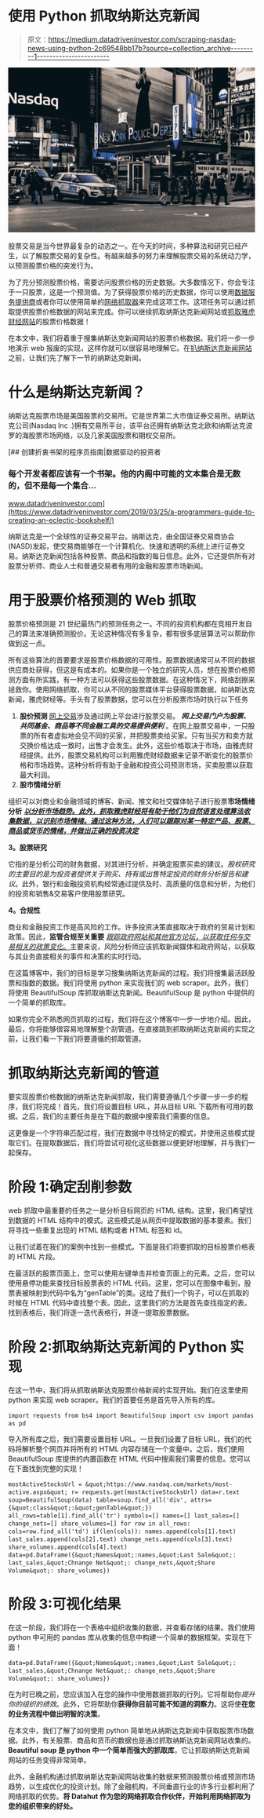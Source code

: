 # 使用 Python 抓取纳斯达克新闻

> 原文：<https://medium.datadriveninvestor.com/scraping-nasdaq-news-using-python-2c69548bb17b?source=collection_archive---------1----------------------->

![](img/b636776bec2dfa89310217085e7cc843.png)

股票交易是当今世界最复杂的动态之一。在今天的时间，多种算法和研究已经产生，以了解股票交易的复杂性。有越来越多的努力来理解股票交易的系统动力学，以预测股票价格的突发行为。

为了充分预测股票价格，需要访问股票价格的历史数据。大多数情况下，你会专注于一只股票，这是一个预测值。为了获得股票价格的历史数据，你可以使用[数据服务提供商](https://blog.datahut.co/datahut-vs-import-io-which-alternative-is-better-for-web-scraping/)或者你可以使用简单的[网络抓取器](https://blog.datahut.co/what-web-scraping-can-and-cant-do-for-you/)来完成这项工作。这项任务可以通过抓取提供股票价格数据的网站来完成。你可以继续抓取纳斯达克新闻网站或[抓取雅虎财经网站](https://blog.datahut.co/scraping-yahoo-finance-data-using-python/)的股票价格数据！

在本文中，我们将着重于搜集纳斯达克新闻网站的股票价格数据。我们将一步一步地演示 web 报废的实现，这样你就可以很容易地理解它。在[扒纳斯达克新闻网站](https://blog.datahut.co/is-web-data-scraping-legal/)之前，让我们先了解下一节的纳斯达克新闻。

# 什么是纳斯达克新闻？

纳斯达克股票市场是美国股票的交易所。它是世界第二大市值证券交易所。纳斯达克公司(Nasdaq Inc .)拥有交易所平台，该平台还拥有纳斯达克北欧和纳斯达克波罗的海股票市场网络，以及几家美国股票和期权交易所。

[](https://www.datadriveninvestor.com/2019/03/25/a-programmers-guide-to-creating-an-eclectic-bookshelf/) [## 创建折衷书架的程序员指南|数据驱动的投资者

### 每个开发者都应该有一个书架。他的内阁中可能的文本集合是无数的，但不是每一个集合…

www.datadriveninvestor.com](https://www.datadriveninvestor.com/2019/03/25/a-programmers-guide-to-creating-an-eclectic-bookshelf/) 

纳斯达克是一个全球性的证券交易平台。纳斯达克，由全国证券交易商协会(NASD)发起，使交易商能够在一个计算机化、快速和透明的系统上进行证券交易。纳斯达克新闻包括各种股票、商品和指数的每日信息。此外，它还提供所有对股票分析师、商业人士和普通交易者有用的金融和股票市场新闻。

# 用于股票价格预测的 Web 抓取

股票价格预测是 21 世纪最热门的预测任务之一。不同的投资机构都在竞相开发自己的算法来准确预测股价。无论这种情况有多复杂，都有很多底层算法可以帮助你做到这一点。

所有这些算法的首要要求是股票价格数据的可用性。股票数据通常可从不同的数据供应商处获得，但这是有成本的。如果你是一个独立的研究人员，想在股票价格预测方面有所实践，有一种方法可以获得这些股票数据。在这种情况下，网络刮擦来拯救你。使用网络抓取，你可以从不同的股票媒体平台获得股票数据，如纳斯达克新闻，雅虎财经等。手头有了股票数据，您可以在分析股票市场时执行以下任务

1.  **股价预测**
    [网上交易](https://www.thebalance.com/how-to-start-trading-stocks-step-by-step-1031363)涉及通过网上平台进行股票交易。 ***网上交易门户为股票、共同基金、商品等不同金融工具的交易提供便利*** 。在网上股票交易中，一只股票的所有者虚拟地会见不同的买家，并把股票卖给买家。只有当买方和卖方就交换价格达成一致时，出售才会发生。此外，这些价格取决于市场，由雅虎财经提供。此外，股票交易机构可以利用雅虎财经数据来记录不断变化的股票价格和市场趋势。这种分析将有助于金融和投资公司预测市场，买卖股票以获取最大利润。
2.  **股市情绪分析**

组织可以对商业和金融领域的博客、新闻、推文和社交媒体帖子进行股票**市场情绪分析**
[***以分析市场趋势。此外，抓取雅虎财经将有助于他们为自然语言处理算法收集数据，以识别市场情绪。通过这种方法，人们可以跟踪对某一特定产品、股票、商品或货币的情绪，并做出正确的投资决定***](https://blog.datahut.co/web-scraping-social-media-e-commerce/)

**3。股票研究**

它指的是分析公司的财务数据，对其进行分析，并确定股票买卖的建议。*股权研究的主要目的是为投资者提供关于购买、持有或出售特定投资的财务分析报告和建议*。此外，银行和金融投资机构经常通过提供及时、高质量的信息和分析，为他们的投资和销售&交易客户使用股票研究。

**4。合规性**

商业和金融投资工作是高风险的工作。许多投资决策直接取决于政府的贸易计划和政策。因此，**监管合规至关重要** [*跟踪政府网站和其他官方论坛，以获取任何与交易相关的政策变化*。](https://blog.datahut.co/gdpr-and-the-consent-epoch-how-to-convince-customers-to-share-data/)主要来说，风险分析师应该抓取新闻媒体和政府网站，以获取与其业务直接相关的事件和决策的实时行动。

在这篇博客中，我们的目标是学习搜集纳斯达克新闻的过程。我们将搜集最活跃股票和指数的数据。我们将使用 python 来实现我们的 web scraper。此外，我们将使用 BeautifulSoup 库抓取纳斯达克新闻。BeautifulSoup 是 python 中提供的一个简单的抓取库。

如果你完全不熟悉网页抓取的过程，我们将在这个博客中一步一步地介绍。因此，最后，你将能够很容易地理解整个刮管道。在直接跳到抓取纳斯达克新闻的实现之前，让我们看一下我们将要遵循的抓取管道。

# 抓取纳斯达克新闻的管道

要实现股票价格数据的纳斯达克新闻抓取，我们需要遵循几个步骤一步一步的程序，我们将完成！首先，我们将设置目标 URL，并从目标 URL 下载所有可用的数据。之后，我们的主要任务是在下载的数据中搜索我们需要的信息。

这更像是一个字符串匹配过程，我们在数据中寻找特定的模式，并使用这些模式提取它们。在提取数据后，我们将尝试可视化这些数据以便更好地理解，并与我们一起保存。

# 阶段 1:确定刮削参数

web 抓取中最重要的任务之一是分析目标网页的 HTML 结构。这里，我们希望找到数据的 HTML 结构中的模式。这些模式是从网页中提取数据的基本要素。我们将寻找一些重复出现的 HTML 结构或者 HTML 标签和 id。

让我们试着在我们的案例中找到一些模式。下面是我们将要抓取的目标股票价格表的 HTML 片段。

在最活跃的股票页面上，您可以使用左键单击并检查页面上的元素。之后，您可以使用悬停功能来查找目标股票表的 HTML 代码。这里，您可以在图像中看到，股票表被映射到代码中名为“genTable”的类。这给了我们一个钩子，可以在抓取的时候在 HTML 代码中查找整个表。因此，这里我们的方法是首先查找指定的表。找到表格后，我们将逐一迭代表格行，并逐一提取股票数据。

# 阶段 2:抓取纳斯达克新闻的 Python 实现

在这一节中，我们将从抓取纳斯达克股票价格新闻的实现开始。我们在这里使用 python 来实现 web scraper。我们的首要任务是首先导入所有的库。

```
import requests from bs4 import BeautifulSoup import csv import pandas as pd
```

导入所有库之后，我们需要设置目标 URL。一旦我们设置了目标 URL，我们的代码将解析整个网页并将所有的 HTML 内容存储在一个变量中。之后，我们使用 BeautifulSoup 库提供的内置函数在 HTML 代码中搜索我们需要的信息。您可以在下面找到完整的实现！

```
mostActiveStocksUrl = &quot;https://www.nasdaq.com/markets/most-active.aspx&quot; r= requests.get(mostActiveStocksUrl) data=r.text soup=BeautifulSoup(data) table=soup.find_all('div', attrs={&quot;class&quot;:&quot;genTable&quot;}) all_rows=table[1].find_all('tr') symbols=[] names=[] last_sales=[] change_nets=[] share_volumes=[] for row in all_rows: cols=row.find_all('td') if(len(cols)): names.append(cols[1].text) last_sales.append(cols[2].text) change_nets.append(cols[3].text) share_volumes.append(cols[4].text) data=pd.DataFrame({&quot;Names&quot;:names,&quot;Last Sale&quot;: last_sales,&quot;Chnange Net&quot;: change_nets,&quot;Share Volume&quot;: share_volumes})
```

# 阶段 3:可视化结果

在这一阶段，我们将在一个表格中组织收集的数据，并查看存储的结果。我们使用 python 中可用的 pandas 库从收集的信息中构建一个简单的数据框架。实现在下面！

```
data=pd.DataFrame({&quot;Names&quot;:names,&quot;Last Sale&quot;: last_sales,&quot;Chnange Net&quot;: change_nets,&quot;Share Volume&quot;: share_volumes})
```

在为时已晚之前，您应该加入在您的操作中使用数据抓取的行列。它将帮助你*提升你的组织的绩效*。此外，它将帮助你**获得你目前可能不知道的洞察力**。这将使**在您的业务流程中做出明智的决策**。

在本文中，我们了解了如何使用 python 简单地从纳斯达克新闻中获取股票市场数据。此外，有关股票、商品和货币的数据也是通过抓取纳斯达克新闻网站收集的。 **Beautiful soup 是 python 中一个简单而强大的抓取库**，它让抓取纳斯达克新闻网站的任务变得非常简单。

此外，金融机构通过抓取纳斯达克新闻网站收集的数据来预测股票价格或预测市场趋势，以生成优化的投资计划。除了金融机构，不同垂直行业的许多行业都利用了网络抓取的优势。**将 Datahut 作为您的网络抓取合作伙伴，开始利用网络抓取为您的组织带来的好处。**